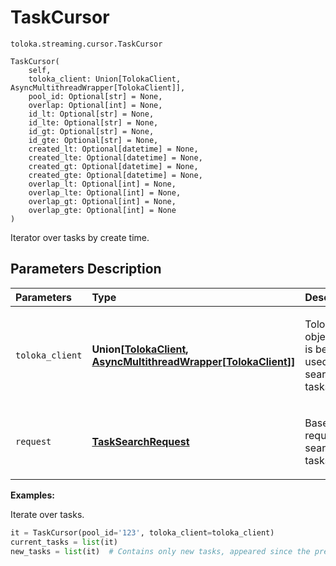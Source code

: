 # TaskCursor
`toloka.streaming.cursor.TaskCursor`

```
TaskCursor(
    self,
    toloka_client: Union[TolokaClient, AsyncMultithreadWrapper[TolokaClient]],
    pool_id: Optional[str] = None,
    overlap: Optional[int] = None,
    id_lt: Optional[str] = None,
    id_lte: Optional[str] = None,
    id_gt: Optional[str] = None,
    id_gte: Optional[str] = None,
    created_lt: Optional[datetime] = None,
    created_lte: Optional[datetime] = None,
    created_gt: Optional[datetime] = None,
    created_gte: Optional[datetime] = None,
    overlap_lt: Optional[int] = None,
    overlap_lte: Optional[int] = None,
    overlap_gt: Optional[int] = None,
    overlap_gte: Optional[int] = None
)
```

Iterator over tasks by create time.

## Parameters Description

| Parameters | Type | Description |
| :----------| :----| :-----------|
`toloka_client`|**Union\[[TolokaClient](toloka.client.TolokaClient.md), [AsyncMultithreadWrapper](toloka.util.async_utils.AsyncMultithreadWrapper.md)\[[TolokaClient](toloka.client.TolokaClient.md)\]\]**|<p>TolokaClient object that is being used to search tasks.</p>
`request`|**[TaskSearchRequest](toloka.client.search_requests.TaskSearchRequest.md)**|<p>Base request to search tasks by.</p>

**Examples:**

Iterate over tasks.

```python
it = TaskCursor(pool_id='123', toloka_client=toloka_client)
current_tasks = list(it)
new_tasks = list(it)  # Contains only new tasks, appeared since the previous call.
```
